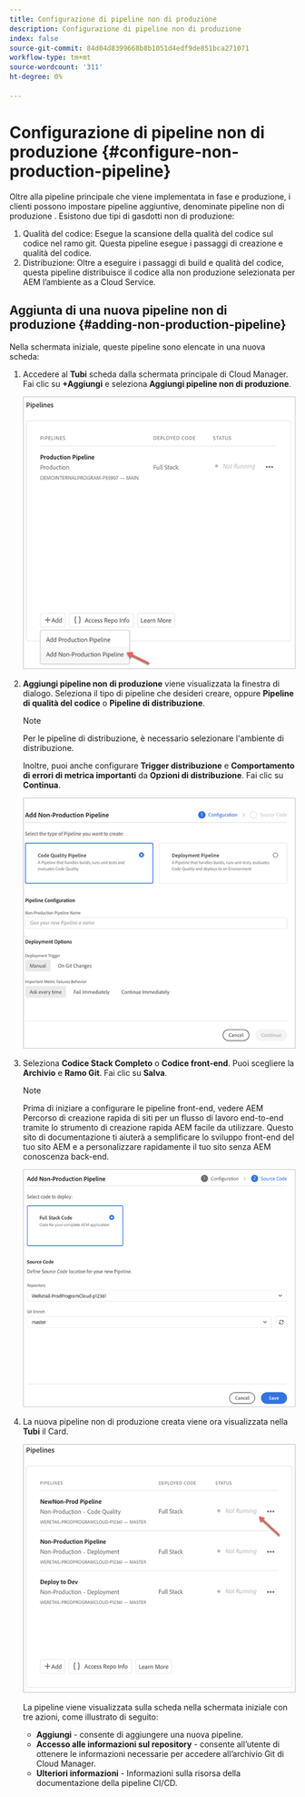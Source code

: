 ```yaml
---
title: Configurazione di pipeline non di produzione
description: Configurazione di pipeline non di produzione
index: false
source-git-commit: 84d04d8399668b8b1051d4edf9de851bca271071
workflow-type: tm+mt
source-wordcount: '311'
ht-degree: 0%

---
```



# Configurazione di pipeline non di produzione {#configure-non-production-pipeline}

Oltre alla pipeline principale che viene implementata in fase e produzione, i clienti possono impostare pipeline aggiuntive, denominate pipeline non di produzione .
Esistono due tipi di gasdotti non di produzione:

1. Qualità del codice: Esegue la scansione della qualità del codice sul codice nel ramo git. Questa pipeline esegue i passaggi di creazione e qualità del codice.
1. Distribuzione: Oltre a eseguire i passaggi di build e qualità del codice, questa pipeline distribuisce il codice alla non produzione selezionata per AEM l’ambiente as a Cloud Service.

## Aggiunta di una nuova pipeline non di produzione {#adding-non-production-pipeline}

Nella schermata iniziale, queste pipeline sono elencate in una nuova scheda:

1. Accedere al **Tubi** scheda dalla schermata principale di Cloud Manager. Fai clic su **+Aggiungi** e seleziona **Aggiungi pipeline non di produzione**.

   ![](/help/implementing/cloud-manager/assets/configure-pipeline/nonprod-pipeline-add1.png)

1. **Aggiungi pipeline non di produzione**  viene visualizzata la finestra di dialogo. Seleziona il tipo di pipeline che desideri creare, oppure **Pipeline di qualità del codice** o **Pipeline di distribuzione**.

   >[!NOTE]
   >Per le pipeline di distribuzione, è necessario selezionare l&#39;ambiente di distribuzione.

   Inoltre, puoi anche configurare **Trigger distribuzione** e **Comportamento di errori di metrica importanti** da **Opzioni di distribuzione**. Fai clic su **Continua**.

   ![](/help/implementing/cloud-manager/assets/configure-pipeline/nonprod-pipeline-add2.png)

1. Seleziona **Codice Stack Completo** o **Codice front-end**. Puoi scegliere la **Archivio** e **Ramo Git**. Fai clic su **Salva**.

   >[!NOTE]
   >Prima di iniziare a configurare le pipeline front-end, vedere AEM Percorso di creazione rapida di siti per un flusso di lavoro end-to-end tramite lo strumento di creazione rapida AEM facile da utilizzare. Questo sito di documentazione ti aiuterà a semplificare lo sviluppo front-end del tuo sito AEM e a personalizzare rapidamente il tuo sito senza AEM conoscenza back-end.

   ![](/help/implementing/cloud-manager/assets/configure-pipeline/nonprod-pipeline-add3.png)

1. La nuova pipeline non di produzione creata viene ora visualizzata nella **Tubi** il Card.

   ![](/help/implementing/cloud-manager/assets/configure-pipeline/nonprod-pipeline-add4.png)


   La pipeline viene visualizzata sulla scheda nella schermata iniziale con tre azioni, come illustrato di seguito:

   * **Aggiungi** - consente di aggiungere una nuova pipeline.
   * **Accesso alle informazioni sul repository** - consente all’utente di ottenere le informazioni necessarie per accedere all’archivio Git di Cloud Manager.
   * **Ulteriori informazioni** - Informazioni sulla risorsa della documentazione della pipeline CI/CD.